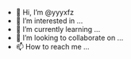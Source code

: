 - 👋 Hi, I’m @yyyxfz
- 👀 I’m interested in ...
- 🌱 I’m currently learning ...
- 💞️ I’m looking to collaborate on ...
- 📫 How to reach me ...

<!---
yyyxfz/yyyxfz is a ✨ special ✨ repository because its `README.md` (this file) appears on your GitHub profile.
You can click the Preview link to take a look at your changes.
--->
